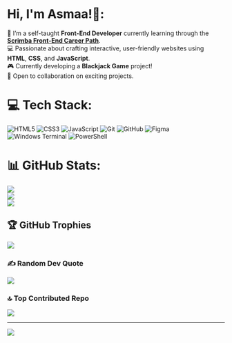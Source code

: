 # Hi, I'm Asmaa!👋:
🎯 I’m a self-taught **Front-End Developer** currently learning through the **[Scrimba Front-End Career Path](https://scrimba.com/)**.  
💻 Passionate about crafting interactive, user-friendly websites using **HTML**, **CSS**, and **JavaScript**.  
🎮 Currently developing a **Blackjack Game** project!  
👯 Open to collaboration on exciting projects.


# 💻 Tech Stack:
![HTML5](https://img.shields.io/badge/html5-%23E34F26.svg?style=for-the-badge&logo=html5&logoColor=white) 
![CSS3](https://img.shields.io/badge/css3-%231572B6.svg?style=for-the-badge&logo=css3&logoColor=white) 
![JavaScript](https://img.shields.io/badge/javascript-%23323330.svg?style=for-the-badge&logo=javascript&logoColor=%23F7DF1E) 
![Git](https://img.shields.io/badge/git-%23F05033.svg?style=for-the-badge&logo=git&logoColor=white) 
![GitHub](https://img.shields.io/badge/github-%23121011.svg?style=for-the-badge&logo=github&logoColor=white) 
![Figma](https://img.shields.io/badge/figma-%23F24E1E.svg?style=for-the-badge&logo=figma&logoColor=white) 
![Windows Terminal](https://img.shields.io/badge/Windows%20Terminal-%234D4D4D.svg?style=for-the-badge&logo=windows-terminal&logoColor=white) 
![PowerShell](https://img.shields.io/badge/PowerShell-%235391FE.svg?style=for-the-badge&logo=powershell&logoColor=white)

# 📊 GitHub Stats:
![](https://github-readme-stats.vercel.app/api?username=mansouriasmaa&theme=dark&hide_border=false&include_all_commits=false&count_private=false)<br/>
![](https://nirzak-streak-stats.vercel.app/?user=mansouriasmaa&theme=dark&hide_border=false)<br/>
![](https://github-readme-stats.vercel.app/api/top-langs/?username=mansouriasmaa&theme=dark&hide_border=false&include_all_commits=false&count_private=false&layout=compact)

## 🏆 GitHub Trophies
![](https://github-profile-trophy.vercel.app/?username=mansouriasmaa&theme=radical&no-frame=false&no-bg=true&margin-w=4)

### ✍️ Random Dev Quote
![](https://quotes-github-readme.vercel.app/api?type=horizontal&theme=radical)

### 🔝 Top Contributed Repo
![](https://github-contributor-stats.vercel.app/api?username=mansouriasmaa&limit=5&theme=dark&combine_all_yearly_contributions=true)

---
[![](https://visitcount.itsvg.in/api?id=mansouriasmaa&icon=0&color=0)](https://visitcount.itsvg.in)

<!-- Proudly created with GPRM ( https://gprm.itsvg.in ) -->
